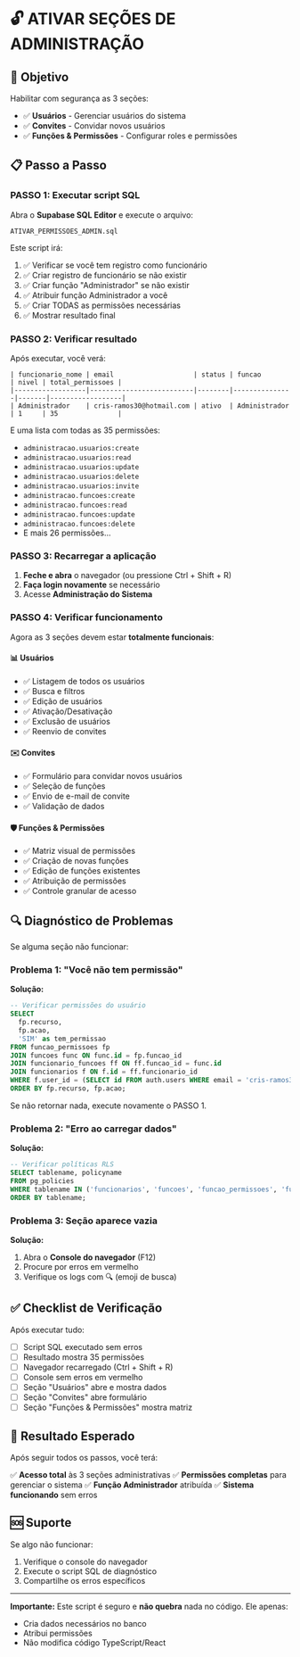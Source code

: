 # 🔓 ATIVAR SEÇÕES DE ADMINISTRAÇÃO

## 🎯 Objetivo

Habilitar com segurança as 3 seções:
- ✅ **Usuários** - Gerenciar usuários do sistema
- ✅ **Convites** - Convidar novos usuários  
- ✅ **Funções & Permissões** - Configurar roles e permissões

## 📋 Passo a Passo

### **PASSO 1: Executar script SQL**

Abra o **Supabase SQL Editor** e execute o arquivo:
```
ATIVAR_PERMISSOES_ADMIN.sql
```

Este script irá:
1. ✅ Verificar se você tem registro como funcionário
2. ✅ Criar registro de funcionário se não existir
3. ✅ Criar função "Administrador" se não existir
4. ✅ Atribuir função Administrador a você
5. ✅ Criar TODAS as permissões necessárias
6. ✅ Mostrar resultado final

### **PASSO 2: Verificar resultado**

Após executar, você verá:

```
| funcionario_nome | email                    | status | funcao        | nivel | total_permissoes |
|------------------|--------------------------|--------|---------------|-------|------------------|
| Administrador    | cris-ramos30@hotmail.com | ativo  | Administrador | 1     | 35               |
```

E uma lista com todas as 35 permissões:
- `administracao.usuarios:create`
- `administracao.usuarios:read`
- `administracao.usuarios:update`
- `administracao.usuarios:delete`
- `administracao.usuarios:invite`
- `administracao.funcoes:create`
- `administracao.funcoes:read`
- `administracao.funcoes:update`
- `administracao.funcoes:delete`
- E mais 26 permissões...

### **PASSO 3: Recarregar a aplicação**

1. **Feche e abra** o navegador (ou pressione Ctrl + Shift + R)
2. **Faça login novamente** se necessário
3. Acesse **Administração do Sistema**

### **PASSO 4: Verificar funcionamento**

Agora as 3 seções devem estar **totalmente funcionais**:

#### 📊 **Usuários**
- ✅ Listagem de todos os usuários
- ✅ Busca e filtros
- ✅ Edição de usuários
- ✅ Ativação/Desativação
- ✅ Exclusão de usuários
- ✅ Reenvio de convites

#### ✉️ **Convites**
- ✅ Formulário para convidar novos usuários
- ✅ Seleção de funções
- ✅ Envio de e-mail de convite
- ✅ Validação de dados

#### 🛡️ **Funções & Permissões**
- ✅ Matriz visual de permissões
- ✅ Criação de novas funções
- ✅ Edição de funções existentes
- ✅ Atribuição de permissões
- ✅ Controle granular de acesso

## 🔍 Diagnóstico de Problemas

Se alguma seção não funcionar:

### **Problema 1: "Você não tem permissão"**

**Solução:**
```sql
-- Verificar permissões do usuário
SELECT 
  fp.recurso,
  fp.acao,
  'SIM' as tem_permissao
FROM funcao_permissoes fp
JOIN funcoes func ON func.id = fp.funcao_id
JOIN funcionario_funcoes ff ON ff.funcao_id = func.id
JOIN funcionarios f ON f.id = ff.funcionario_id
WHERE f.user_id = (SELECT id FROM auth.users WHERE email = 'cris-ramos30@hotmail.com')
ORDER BY fp.recurso, fp.acao;
```

Se não retornar nada, execute novamente o PASSO 1.

### **Problema 2: "Erro ao carregar dados"**

**Solução:**
```sql
-- Verificar políticas RLS
SELECT tablename, policyname
FROM pg_policies 
WHERE tablename IN ('funcionarios', 'funcoes', 'funcao_permissoes', 'funcionario_funcoes')
ORDER BY tablename;
```

### **Problema 3: Seção aparece vazia**

**Solução:**
1. Abra o **Console do navegador** (F12)
2. Procure por erros em vermelho
3. Verifique os logs com 🔍 (emoji de busca)

## ✅ Checklist de Verificação

Após executar tudo:

- [ ] Script SQL executado sem erros
- [ ] Resultado mostra 35 permissões
- [ ] Navegador recarregado (Ctrl + Shift + R)
- [ ] Console sem erros em vermelho
- [ ] Seção "Usuários" abre e mostra dados
- [ ] Seção "Convites" abre formulário
- [ ] Seção "Funções & Permissões" mostra matriz

## 🎯 Resultado Esperado

Após seguir todos os passos, você terá:

✅ **Acesso total** às 3 seções administrativas
✅ **Permissões completas** para gerenciar o sistema
✅ **Função Administrador** atribuída
✅ **Sistema funcionando** sem erros

## 🆘 Suporte

Se algo não funcionar:
1. Verifique o console do navegador
2. Execute o script SQL de diagnóstico
3. Compartilhe os erros específicos

---

**Importante:** Este script é seguro e **não quebra** nada no código. Ele apenas:
- Cria dados necessários no banco
- Atribui permissões
- Não modifica código TypeScript/React
